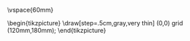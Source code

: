 \vspace{60mm}

\begin{tikzpicture}
	\draw[step=.5cm,gray,very thin] (0,0) grid (120mm,180mm);
\end{tikzpicture}